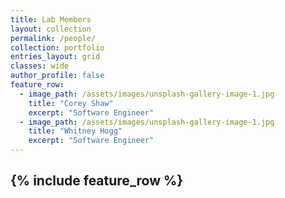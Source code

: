 ```yaml
---
title: Lab Members
layout: collection
permalink: /people/
collection: portfolio
entries_layout: grid
classes: wide
author_profile: false
feature_row:
  - image_path: /assets/images/unsplash-gallery-image-1.jpg
    title: "Corey Shaw"
    excerpt: "Software Engineer"
  - image_path: /assets/images/unsplash-gallery-image-1.jpg
    title: "Whitney Hogg"
    excerpt: "Software Engineer"
---
```


{% include feature_row %}
---
